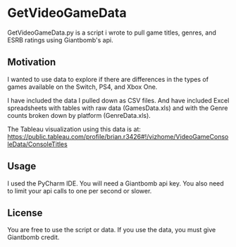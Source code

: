 # GetVideoGameData

GetVideoGameData.py is a script i wrote to pull game titles, genres, and ESRB ratings using Giantbomb's api.

## Motivation
I wanted to use data to explore if there are differences in the types of games available on the Switch, PS4, and Xbox One. 

I have included the data I pulled down as CSV files.  And have included Excel spreadsheets with tables with 
raw data (GamesData.xls) and with the Genre counts broken down by platform (GenreData.xls).  

The Tableau visualization using this data is at:
 https://public.tableau.com/profile/brian.r3426#!/vizhome/VideoGameConsoleData/ConsoleTitles


## Usage

I used the PyCharm IDE.  You will need a Giantbomb api key.  You also need to limit your api calls 
to one per second or slower.  


## License
You are free to use the script or data.  If you use the data, you must give Giantbomb credit.  